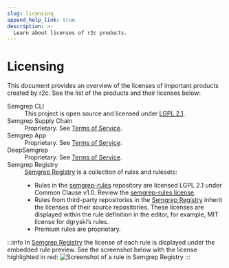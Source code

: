 ```yaml
---
slug: licensing
append_help_link: true
description: >-
  Learn about licenses of r2c products.
---
```


# Licensing

This document provides an overview of the licenses of important products created by r2c. See the list of the products and their licenses below:

<dl>
  <dt>Semgrep CLI</dt>
    <dd>This project is open source and licensed under <a href="https://github.com/returntocorp/semgrep/blob/develop/LICENSE">LGPL 2.1</a>.</dd>
  <dt>Semgrep Supply Chain</dt>
    <dd>Proprietary. See <a href="https://semgrep.dev/terms">Terms of Service</a>.</dd>
  <dt>Semgrep App</dt>
    <dd>Proprietary. See <a href="https://semgrep.dev/terms">Terms of Service</a>.</dd>
  <dt>DeepSemgrep</dt>
    <dd>Proprietary. See <a href="https://semgrep.dev/terms">Terms of Service</a>.</dd>
  <dt>Semgrep Registry</dt>
    <dd>
    <a href="https://semgrep.dev/explore">Semgrep Registry</a> is a collection of rules and rulesets:
    <ul>
    <li>Rules in the <a href="https://github.com/returntocorp/semgrep-rules">semgrep-rules</a> repository are licensed LGPL 2.1 under Common Clause v1.0. Review the <a href="https://github.com/returntocorp/semgrep-rules/blob/develop/LICENSE#L10">semgrep-rules license</a>.</li>
    <li>Rules from third-party repositories in the <a href="https://semgrep.dev/explore">Semgrep Registry</a> inherit the licenses of their source repositories. These licenses are displayed within the rule definition in the editor, for example, MIT license for dgryski’s rules.</li>
    <li>Premium rules are proprietary.</li>
    </ul>
    </dd>
</dl>

:::info
In [Semgrep Registry](https://semgrep.dev/explore) the license of each rule is displayed under the embedded rule preview. See the screenshot below with the license highlighted in red:
![Screenshot of a rule in Semgrep Registry](/img/semgrep-registry-license.png)
:::